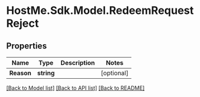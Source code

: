 # HostMe.Sdk.Model.RedeemRequestReject
## Properties

Name | Type | Description | Notes
------------ | ------------- | ------------- | -------------
**Reason** | **string** |  | [optional] 

[[Back to Model list]](../README.md#documentation-for-models) [[Back to API list]](../README.md#documentation-for-api-endpoints) [[Back to README]](../README.md)

